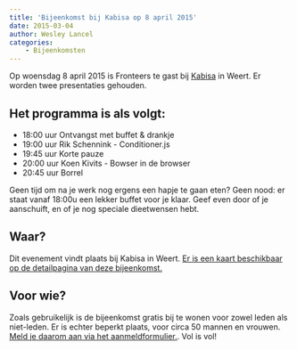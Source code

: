 ```yaml
---
title: 'Bijeenkomst bij Kabisa op 8 april 2015'
date: 2015-03-04
author: Wesley Lancel
categories:
    - Bijeenkomsten
---
```


Op woensdag 8 april 2015 is Fronteers te gast bij [Kabisa](http://www.kabisa.nl) in Weert. Er worden twee presentaties gehouden.

## Het programma is als volgt:

-   18:00 uur Ontvangst met buffet & drankje
-   19:00 uur Rik Schennink - Conditioner.js
-   19:45 uur Korte pauze
-   20:00 uur Koen Kivits - Bowser in de browser
-   20:45 uur Borrel

Geen tijd om na je werk nog ergens een hapje te gaan eten? Geen nood: er staat vanaf 18:00u een lekker buffet voor je klaar. Geef even door of je aanschuift, en of je nog speciale dieetwensen hebt.

## Waar?

Dit evenement vindt plaats bij Kabisa in Weert. [Er is een kaart beschikbaar op de detailpagina van deze bijeenkomst.](/bijeenkomsten/2015/kabisa)

## Voor wie?

Zoals gebruikelijk is de bijeenkomst gratis bij te wonen voor zowel leden als niet-leden. Er is echter beperkt plaats, voor circa 50 mannen en vrouwen. [Meld je daarom aan via het aanmeldformulier.](/bijeenkomsten/2015/kabisa). Vol is vol!

